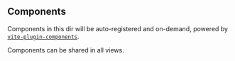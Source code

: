 ## Components

Components in this dir will be auto-registered and on-demand, powered by [`vite-plugin-components`](https://github.com/antfu/vite-plugin-components).

Components can be shared in all views.
